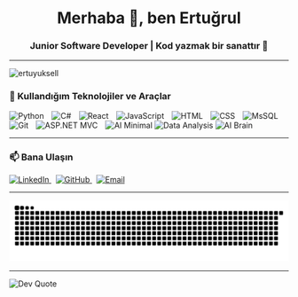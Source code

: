 <h1 align="center">Merhaba 👋, ben Ertuğrul</h1>
<h3 align="center">Junior Software Developer | Kod yazmak bir sanattır 🎨</h3>

---

<p align="left">
  <img src="https://komarev.com/ghpvc/?username=ertuyuksell&label=Profile%20views&color=0e75b6&style=flat" alt="ertuyuksell" />
</p>


### 🧰 Kullandığım Teknolojiler ve Araçlar

<p align="left">
  <img src="https://cdn.jsdelivr.net/gh/devicons/devicon/icons/python/python-original.svg" width="40" alt="Python" style="margin-right: 10px;"/>
  <img src="https://cdn.jsdelivr.net/gh/devicons/devicon/icons/csharp/csharp-original.svg" width="40" alt="C#" style="margin-right: 10px;"/>
  <img src="https://cdn.jsdelivr.net/gh/devicons/devicon/icons/react/react-original.svg" width="40" alt="React" style="margin-right: 10px;"/>
  <img src="https://cdn.jsdelivr.net/gh/devicons/devicon/icons/javascript/javascript-original.svg" width="40" alt="JavaScript" style="margin-right: 10px;"/>
  <img src="https://cdn.jsdelivr.net/gh/devicons/devicon/icons/html5/html5-original.svg" width="40" alt="HTML" style="margin-right: 10px;"/>
  <img src="https://cdn.jsdelivr.net/gh/devicons/devicon/icons/css3/css3-original.svg" width="40" alt="CSS" style="margin-right: 10px;"/>
  <img src="https://img.icons8.com/color/48/000000/microsoft-sql-server.png" width="40" alt="MsSQL" style="margin-right: 10px;"/>
  <img src="https://cdn.jsdelivr.net/gh/devicons/devicon/icons/git/git-original.svg" width="40" alt="Git" style="margin-right: 10px;"/>
  <img src="https://upload.wikimedia.org/wikipedia/commons/0/0e/Microsoft_.NET_logo.png" width="40" alt="ASP.NET MVC" style="margin-right: 10px;"/>
  <img src="https://img.icons8.com/ios-filled/50/artificial-intelligence.png" width="40" alt="AI Minimal"/>
  <img src="https://img.icons8.com/fluency/48/combo-chart.png" width="40" alt="Data Analysis"/>
  <img src="https://img.icons8.com/emoji/48/brain-emoji.png" width="40" alt="AI Brain"/>


</p>


---


### 📫 Bana Ulaşın

<p align="left">
  <a href="https://linkedin.com/in/ertugrul-yuksel" target="_blank">
    <img src="https://img.icons8.com/color/48/000000/linkedin.png" width="40" alt="LinkedIn"/>
  </a>
  &nbsp;
  <a href="https://github.com/ertuyuksell" target="_blank">
    <img src="https://img.icons8.com/ios-glyphs/30/000000/github.png" width="40" alt="GitHub"/>
  </a>
  &nbsp;
  <a href="mailto:ertuyuksell@gmail.com">
    <img src="https://img.icons8.com/color/48/000000/gmail-new.png" width="40" alt="Email"/>
  </a>
</p>

---

![snake gif](https://github.com/ertuyuksell/ertuyuksell/blob/output/github-contribution-grid-snake.svg)



---


![Dev Quote](https://quotes-github-readme.vercel.app/api?type=horizontal&theme=tokyonight)


